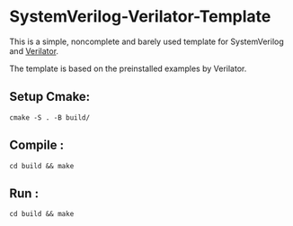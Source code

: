 # SystemVerilog-Verilator-Template

This is a simple, noncomplete and barely used template for SystemVerilog and [Verilator](https://github.com/verilator/verilator).

The template is based on the preinstalled examples by Verilator.

## Setup Cmake: 

`cmake -S . -B build/`

## Compile : 

`cd build && make`

## Run : 

`cd build && make`


